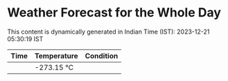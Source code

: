 # Weather Forecast for the Whole Day

This content is dynamically generated in Indian Time (IST): 2023-12-21 05:30:19 IST

| Time | Temperature | Condition |
| --- | --- | --- |
|  | -273.15 °C |   |

